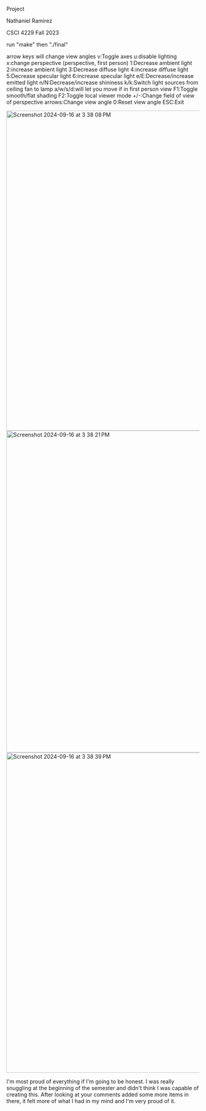 Project

Nathaniel Ramirez

CSCI 4229 Fall 2023

run "make" then "./final"

arrow keys  will change view angles
  v:Toggle axes
  u:disable lighting
  x:change perspective (perspective, first person)
  1:Decrease ambient light
  2:increase ambient light
  3:Decrease diffuse light
  4:increase diffuse light
  5:Decrease specular light
  6:increase specular light
  e/E:Decrease/increase emitted light
  n/N:Decrease/increase shininess
  k/k:Switch light sources from ceiling fan to lamp
  a/w/s/d:will let you move if in first person view
  F1:Toggle smooth/flat shading
  F2:Toggle local viewer mode
  +/-:Change field of view of perspective
  arrows:Change view angle
  0:Reset view angle
  ESC:Exit
  
<img width="834" alt="Screenshot 2024-09-16 at 3 38 08 PM" src="https://github.com/user-attachments/assets/5c94fdd0-c84a-49e1-89e6-37b3dd87b06e">
<img width="839" alt="Screenshot 2024-09-16 at 3 38 21 PM" src="https://github.com/user-attachments/assets/8a208a75-0440-4a7c-8ba3-84bfca1e2e12">
<img width="835" alt="Screenshot 2024-09-16 at 3 38 39 PM" src="https://github.com/user-attachments/assets/67fa6984-f584-4e2a-99ef-22946caa63fa">



I'm most proud of everything if I'm going to be honest. I was really snuggling at the beginning of the semester and didn't think I was capable of creating this. After looking at your comments added some more items in there, it felt more of what I had in my mind and I'm very proud of it. 
